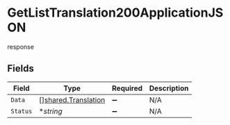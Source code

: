 # GetListTranslation200ApplicationJSON

response


## Fields

| Field                                                      | Type                                                       | Required                                                   | Description                                                |
| ---------------------------------------------------------- | ---------------------------------------------------------- | ---------------------------------------------------------- | ---------------------------------------------------------- |
| `Data`                                                     | [][shared.Translation](../../models/shared/translation.md) | :heavy_minus_sign:                                         | N/A                                                        |
| `Status`                                                   | **string*                                                  | :heavy_minus_sign:                                         | N/A                                                        |